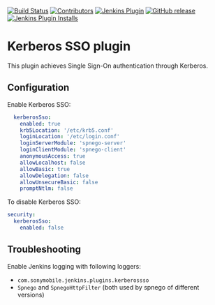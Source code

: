 [![Build Status](https://ci.jenkins.io/job/Plugins/job/kerberos-sso-plugin/job/master/badge/icon)](https://ci.jenkins.io/job/Plugins/job/kerberos-sso-plugin/job/master/)
[![Contributors](https://img.shields.io/github/contributors/jenkinsci/kerberos-sso-plugin.svg)](https://github.com/jenkinsci/kerberos-sso-plugin/graphs/contributors)
[![Jenkins Plugin](https://img.shields.io/jenkins/plugin/v/kerberos-sso.svg)](https://plugins.jenkins.io/kerberos-sso)
[![GitHub release](https://img.shields.io/github/release/jenkinsci/kerberos-sso-plugin.svg?label=changelog)](https://github.com/jenkinsci/kerberos-sso-plugin/releases/latest)
[![Jenkins Plugin Installs](https://img.shields.io/jenkins/plugin/i/kerberos-sso.svg?color=blue)](https://plugins.jenkins.io/kerberos-sso)

# Kerberos SSO plugin

This plugin achieves Single Sign-On authentication through Kerberos.

## Configuration

Enable Kerberos SSO:

```yaml
  kerberosSso:
    enabled: true
    krb5Location: '/etc/krb5.conf'
    loginLocation: '/etc/login.conf'
    loginServerModule: 'spnego-server'
    loginClientModule: 'spnego-client'
    anonymousAccess: true
    allowLocalhost: false
    allowBasic: true
    allowDelegation: false
    allowUnsecureBasic: false
    promptNtlm: false
```

To disable Kerberos SSO:

```yaml
security:
  kerberosSso:
    enabled: false
```

## Troubleshooting

Enable Jenkins logging with following loggers:

- `com.sonymobile.jenkins.plugins.kerberossso`
- `Spnego` and `SpnegoHttpFilter` (both used by spnego of different versions)
